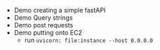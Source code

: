 - Demo creating a simple fastAPI
- Demo Query strings
- Demo post requests
- Demo putting onto EC2
    - run `uvicorn: file:instance --host 0.0.0.0`
